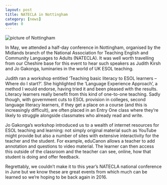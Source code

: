 ```yaml
---
layout: post
title: NATECLA in Nottingham
category: [news]
quote: 0
---
```

![picture of Nottingham](https://tournesolschool.co.uk/images/Nottingham.jpg) 

In May, we attended a half-day conference in Nottingham, organised by the Midlands branch of the National Association for Teaching English and Community Languages to Adults (NATECLA).  It was well worth travelling from our Cheshire base for this event to hear such speakers as Judith Kirsh and Jo Gakonga, luminaries in the world of UK ESOL teaching. 

Judith ran a workshop entitled ‘Teaching basic literacy to ESOL learners – Where do I start?’.  She highlighted the ‘Language Experience Approach’, a method I would endorse, having tried it and been pleased with the results.  Literacy learners really benefit from this kind of one-to-one teaching.  Sadly though, with government cuts to ESOL provision in colleges, second language literacy learners, if they get a place on a course (and this is increasingly difficult), are often placed in an Entry One class where they’re likely to struggle alongside classmates who already read and write.

Jo Gakonga’s workshop introduced us to a wealth of internet resources for ESOL teaching and learning: not simply original material such as YouTube might provide but also a number of sites with extensive interactivity for the teacher and the student.  For example, eduCanon allows a teacher to add annotation and questions to video material.  The learner can then access this outside of the classroom and the teacher can see, online, how that student is doing and offer feedback.

Regrettably, we couldn’t make it to this year’s NATECLA national conference in June but we know these are great events from which much can be learned so we’re hoping to be back again in 2016.

